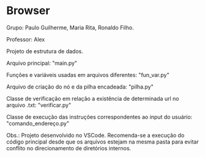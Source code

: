 # Browser
Grupo: Paulo Guilherme, Maria Rita, Ronaldo Filho.

Professor: Alex


Projeto de estrutura de dados.


Arquivo principal: "main.py"

Funções e variáveis usadas em arquivos diferentes: "fun_var.py"

Arquivo de criação do nó e da pilha encadeada: "pilha.py"

Classe de verificação em relação a existência de determinada url no arquivo .txt: "verificar.py"

Classe de execução das instruções correspondentes ao input do usuário: "comando_endereço.py"

Obs.: Projeto desenvolvido no VSCode. Recomenda-se a execução do código principal desde que os arquivos estejam na mesma pasta para evitar conflito no direcionamento de diretórios internos.


